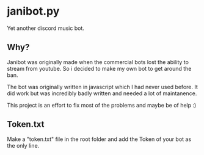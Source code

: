 # janibot.py

Yet another discord music bot.

## Why?

Janibot was originally made when the commercial bots lost the ability to stream from youtube.
So i decided to make my own bot to get around the ban.

The bot was originally written in javascript which I had never used before. It did work but was incredibly badly written and needed a lot of maintanence.

This project is an effort to fix most of the problems and maybe be of help :)

## Token.txt

Make a "token.txt" file in the root folder and add the Token of your bot as the only line.
